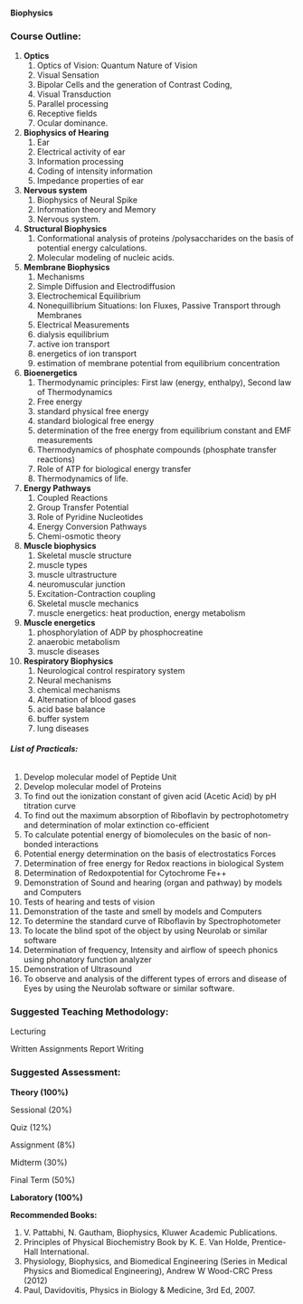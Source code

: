 #### **Biophysics**


### **Course Outline:**
1. **Optics**
   1. Optics of Vision: Quantum Nature of Vision
   1. Visual Sensation
   1. Bipolar Cells and the generation of Contrast Coding,
   1. Visual Transduction
   1. Parallel processing
   1. Receptive fields
   1. Ocular dominance.
1. **Biophysics of Hearing**
   1. Ear
   1. Electrical activity of ear
   1. Information processing
   1. Coding of intensity information
   1. Impedance properties of ear
1. **Nervous system**
   1. Biophysics of Neural Spike
   1. Information theory and Memory
   1. Nervous system.
1. **Structural Biophysics**
   1. Conformational analysis of proteins /polysaccharides on the basis of potential energy calculations.
   1. Molecular modeling of nucleic acids.
1. **Membrane Biophysics**
   1. Mechanisms
   1. Simple Diffusion and Electrodiffusion
   1. Electrochemical Equilibrium
   1. Nonequillibrium Situations: Ion Fluxes, Passive Transport through Membranes
   1. Electrical Measurements
   1. dialysis equilibrium
   1. active ion transport
   1. energetics of ion transport
   1. estimation of membrane potential from equilibrium concentration
1. **Bioenergetics**
   1. Thermodynamic principles: First law (energy, enthalpy), Second law of Thermodynamics
   1. Free energy
   1. standard physical free energy
   1. standard biological free energy
   1. determination of the free energy from equilibrium constant and EMF measurements
   1. Thermodynamics of phosphate compounds (phosphate transfer reactions)
   1. Role of ATP for biological energy transfer
   1. Thermodynamics of life.
1. **Energy Pathways**
   1. Coupled Reactions
   1. Group Transfer Potential
   1. Role of Pyridine Nucleotides
   1. Energy Conversion Pathways
   1. Chemi-osmotic theory
1. **Muscle biophysics**
   1. Skeletal muscle structure
   1. muscle types
   1. muscle ultrastructure
   1. neuromuscular junction
   1. Excitation-Contraction coupling
   1. Skeletal muscle mechanics
   1. muscle energetics: heat production, energy metabolism
1. **Muscle energetics**
   1. phosphorylation of ADP by phosphocreatine
   1. anaerobic metabolism
   1. muscle diseases
1. **Respiratory Biophysics**
   1. Neurological control respiratory system
   1. Neural mechanisms
   1. chemical mechanisms
   1. Alternation of blood gases
   1. acid base balance
   1. buffer system
   1. lung diseases
###### **List of Practicals:**
1. Develop molecular model of Peptide Unit
1. Develop molecular model of Proteins
1. To find out the ionization constant of given acid (Acetic Acid) by pH titration curve
1. To find out the maximum absorption of Riboflavin by pectrophotometry and determination of molar extinction co-efficient
1. To calculate potential energy of biomolecules on the basic of non- bonded interactions
1. Potential energy determination on the basis of electrostatics Forces
1. Determination of free energy for Redox reactions in biological System
1. Determination of Redoxpotential for Cytochrome Fe++
1. Demonstration of Sound and hearing (organ and pathway) by models and Computers
1. Tests of hearing and tests of vision
1. Demonstration of the taste and smell by models and Computers
1. To determine the standard curve of Riboflavin by Spectrophotometer
1. To locate the blind spot of the object by using Neurolab or similar software
1. Determination of frequency, Intensity and airflow of speech phonics using phonatory function analyzer
1. Demonstration of Ultrasound
1. To observe and analysis of the different types of errors and disease of Eyes by using the Neurolab software or similar software.
### **Suggested Teaching Methodology:**
Lecturing

Written Assignments Report Writing
### **Suggested Assessment:**
**Theory (100%)**

Sessional (20%)

Quiz (12%)

Assignment (8%)

Midterm (30%)

Final Term (50%)

**Laboratory (100%)**

**Recommended Books:**

1. V. Pattabhi, N. Gautham, Biophysics, Kluwer Academic Publications.
1. Principles of Physical Biochemistry Book by K. E. Van Holde, Prentice- Hall International.
1. Physiology, Biophysics, and Biomedical Engineering (Series in Medical Physics and Biomedical Engineering), Andrew W Wood-CRC Press (2012)
1. Paul, Davidovitis, Physics in Biology & Medicine, 3rd Ed, 2007.
